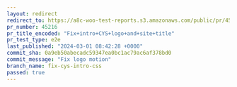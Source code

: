 ```yaml
---
layout: redirect
redirect_to: https://a8c-woo-test-reports.s3.amazonaws.com/public/pr/45216/e2e/index.html
pr_number: 45216
pr_title_encoded: "Fix+intro+CYS+logo+and+site+title"
pr_test_type: e2e
last_published: "2024-03-01 08:42:28 +0000"
commit_sha: 0a9eb50abecadc59347ea0bc1ac79ac6af378bd0
commit_message: "Fix logo motion"
branch_name: fix-cys-intro-css
passed: true
---
```


